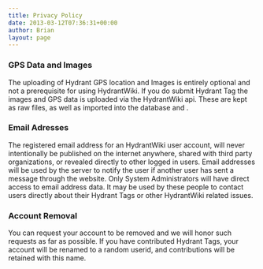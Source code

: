 ```yaml
---
title: Privacy Policy
date: 2013-03-12T07:36:31+00:00
author: Brian
layout: page
---
```


### GPS Data and Images

The uploading of Hydrant GPS location and Images is entirely optional and not a prerequisite for using HydrantWiki. If you do submit Hydrant Tag the images and GPS data is uploaded via the HydrantWiki api. These are kept as raw files, as well as imported into the database and . 

### Email Adresses

The registered email address for an HydrantWiki user account, will never intentionally be published on the internet anywhere, shared with third party organizations, or revealed directly to other logged in users. Email addresses will be used by the server to notify the user if another user has sent a message through the website. Only System Administrators will have direct access to email address data. It may be used by these people to contact users directly about their Hydrant Tags or other HydrantWiki related issues.

### Account Removal

You can request your account to be removed and we will honor such requests as far as possible.  If you have contributed Hydrant Tags, your account will be renamed to a random userid, and contributions will be retained with this name.